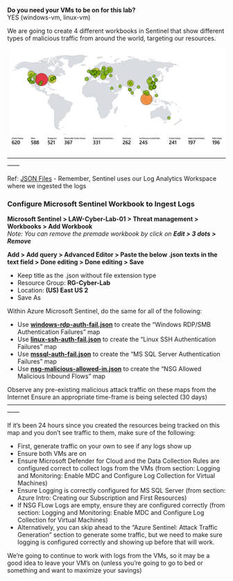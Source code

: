 **Do you need your VMs to be on for this lab?**  
YES (windows-vm, linux-vm)  

We are going to create 4 different workbooks in Sentinel that show different types of malicious traffic from around the world, targeting our resources.  

![|639](images/250222T09-57-39-6cdqii.jpg)
——————————————————————————————————————

Ref: [JSON Files](https://github.com/joshmadakor1/Cyber-Course-V2/tree/main/Sentinel-Maps(JSON)) - Remember, Sentinel uses our Log Analytics Workspace where we ingested the logs

### Configure Microsoft Sentinel Workbook to Ingest Logs
**Microsoft Sentinel > LAW-Cyber-Lab-01 > Threat management > Workbooks > Add Workbook**  
*Note: You can remove the premade workbook by click on **Edit > 3 dots > Remove***  

**Add > Add query > Advanced Editor > Paste the below .json texts in the text field > Done editing > Done editing > Save**
- Keep title as the .json without file extension type
- Resource Group: **RG-Cyber-Lab**
- Location: **(US) East US 2**
- Save As

Within Azure Microsoft Sentinel, do the same for all of the following:
- Use **[windows-rdp-auth-fail.json](images/windows-rdp-auth-fail.json)** to create the “Windows RDP/SMB Authentication Failures” map
- Use **[linux-ssh-auth-fail.json](images/linux-ssh-auth-fail.json)** to create the “Linux SSH Authentication Failures” map
- Use **[mssql-auth-fail.json](images/mssql-auth-fail.json)** to create the “MS SQL Server Authentication Failures” map
- Use **[nsg-malicious-allowed-in.json](images/nsg-malicious-allowed-in.json)** to create the “NSG Allowed Malicious Inbound Flows” map

Observe any pre-existing malicious attack traffic on these maps from the Internet
Ensure an appropriate time-frame is being selected (30 days)
——————————————————————————————————————

If it’s been 24 hours since you created the resources being tracked on this map and you don’t see traffic to them, make sure of the following:
- First, generate traffic on your own to see if any logs show up
- Ensure both VMs are on
- Ensure Microsoft Defender for Cloud and the Data Collection Rules are configured correct to collect logs from the VMs (from section: Logging and Monitoring: Enable MDC and Configure Log Collection for Virtual Machines)
- Ensure Logging is correctly configured for MS SQL Server (from section: Azure Intro: Creating our Subscription and First Resources)
- If NSG FLow Logs are empty, ensure they are configured correctly (from section: Logging and Monitoring: Enable MDC and Configure Log Collection for Virtual Machines)
- Alternatively, you can skip ahead to the “Azure Sentinel: Attack Traffic Generation” section to generate some traffic, but we need to make sure logging is configured correctly and showing up before that will work.

We’re going to continue to work with logs from the VMs, so it may be a good idea to leave your VM’s on (unless you’re going to go to bed or something and want to maximize your savings)